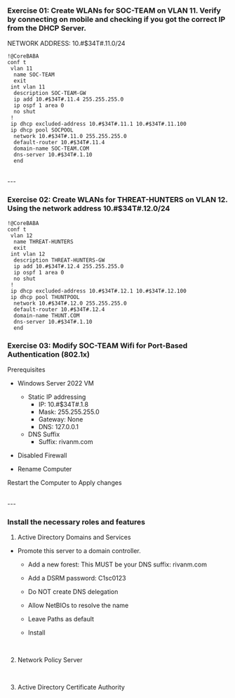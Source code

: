
### Exercise 01: Create WLANs for SOC-TEAM on VLAN 11. Verify by connecting on mobile and checking if you got the correct IP from the DHCP Server.
NETWORK ADDRESS: 10.#$34T#.11.0/24

~~~
!@CoreBABA
conf t
 vlan 11
  name SOC-TEAM
  exit
 int vlan 11
  description SOC-TEAM-GW
  ip add 10.#$34T#.11.4 255.255.255.0
  ip ospf 1 area 0
  no shut
 !
 ip dhcp excluded-address 10.#$34T#.11.1 10.#$34T#.11.100
 ip dhcp pool SOCPOOL
  network 10.#$34T#.11.0 255.255.255.0
  default-router 10.#$34T#.11.4
  domain-name SOC-TEAM.COM
  dns-server 10.#$34T#.1.10
  end
~~~

<br>
---
<br>

### Exercise 02: Create WLANs for THREAT-HUNTERS on VLAN 12. Using the network address 10.#$34T#.12.0/24

~~~
!@CoreBABA
conf t
 vlan 12
  name THREAT-HUNTERS
  exit
 int vlan 12
  description THREAT-HUNTERS-GW
  ip add 10.#$34T#.12.4 255.255.255.0
  ip ospf 1 area 0
  no shut
 !
 ip dhcp excluded-address 10.#$34T#.12.1 10.#$34T#.12.100
 ip dhcp pool THUNTPOOL
  network 10.#$34T#.12.0 255.255.255.0
  default-router 10.#$34T#.12.4
  domain-name THUNT.COM
  dns-server 10.#$34T#.1.10
  end
~~~

### Exercise 03: Modify SOC-TEAM Wifi for Port-Based Authentication (802.1x)
Prerequisites  
- Windows Server 2022 VM  
  - Static IP addressing  
    - IP: 10.#$34T#.1.8  
	- Mask: 255.255.255.0  
	- Gateway: None  
	- DNS: 127.0.0.1  
  - DNS Suffix  
    - Suffix: rivanm.com  

- Disabled Firewall  
- Rename Computer  

Restart the Computer to Apply changes  

<br>
---
<br>

### Install the necessary roles and features
1. Active Directory Domains and Services 
  - Promote this server to a domain controller. 
    - Add a new forest: This MUST be your DNS suffix: rivanm.com 
	 - Add a DSRM password: C1sc0123 
	 - Do NOT create DNS delegation 
	 - Allow NetBIOs to resolve the name 
	 - Leave Paths as default 
	
	 - Install

<br>

2. Network Policy Server

<br>

3. Active Directory Certificate Authority
